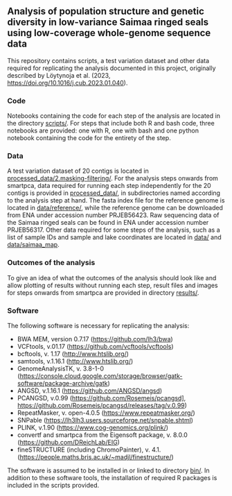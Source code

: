 ## Analysis of population structure and genetic diversity in low-variance Saimaa ringed seals using low-coverage whole-genome sequence data

This repository contains scripts, a test variation dataset and other data required for replicating the analysis documented in this project, originally described by Löytynoja et al. (2023, https://doi.org/10.1016/j.cub.2023.01.040).

### Code

Notebooks containing the code for each step of the analysis are located in the directory [scripts/](./scripts/). For steps that include both R and bash code, three notebooks are provided: one with R, one with bash and one python notebook containing the code for the entirety of the step. 

### Data

A test variation dataset of 20 contigs is located in [processed_data/2.masking-filtering/](./processed_data/2.masking-filtering/). For the analysis steps onwards from smartpca, data required for running each step independently for the 20 contigs is provided in [processed_data/](./processed_data/), in subdirectories named according to the analysis step at hand. The fasta index file for the reference genome is located in [data/reference/](./data/reference/), while the reference genome can be downloaded from ENA under accession number PRJEB56423. Raw sequencing data of the Saimaa ringed seals can be found in ENA under accession number PRJEB56317. Other data required for some steps of the analysis, such as a list of sample IDs and sample and lake coordinates are located in [data/](./data/) and [data/saimaa_map](./data/saimaa_map).

### Outcomes of the analysis

To give an idea of what the outcomes of the analysis should look like and allow plotting of results without running each step, result files and images for steps onwards from smartpca are provided in directory [results/](./results/). 

### Software

The following software is necessary for replicating the analysis:

  - BWA MEM, version 0.7.17 (https://github.com/lh3/bwa) 
  - VCFtools, v.01.17 (https://github.com/vcftools/vcftools)
  - bcftools, v. 1.17 (http://www.htslib.org/)
  - samtools, v.1.16.1 (http://www.htslib.org/)
  - GenomeAnalysisTK, v. 3.8-1-0 (https://console.cloud.google.com/storage/browser/gatk-software/package-archive/gatk)
  - ANGSD, v.1.16.1 (https://github.com/ANGSD/angsd)
  - PCANGSD, v.0.99 (https://github.com/Rosemeis/pcangsd], https://github.com/Rosemeis/pcangsd/releases/tag/v.0.99)
  - RepeatMasker, v. open-4.0.5 (https://www.repeatmasker.org/)
  - SNPable (https://lh3lh3.users.sourceforge.net/snpable.shtml)
  - PLINK, v.1.90 (https://www.cog-genomics.org/plink/)
  - convertf and smartpca from the Eigensoft package, v. 8.0.0 (https://github.com/DReichLab/EIG)
  - fineSTRUCTURE (including ChromoPainter), v. 4.1. (https://people.maths.bris.ac.uk/~madjl/finestructure/)

The software is assumed to be installed in or linked to directory [bin/](./bin/). In addition to these software tools, the installation of required R packages is included in the scripts provided. 
